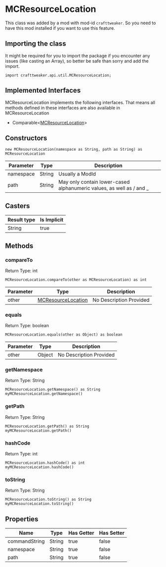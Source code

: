 # MCResourceLocation

This class was added by a mod with mod-id `crafttweaker`. So you need to have this mod installed if you want to use this feature.

## Importing the class

It might be required for you to import the package if you encounter any issues (like casting an Array), so better be safe than sorry and add the import.
```zenscript
import crafttweaker.api.util.MCResourceLocation;
```


## Implemented Interfaces
MCResourceLocation implements the following interfaces. That means all methods defined in these interfaces are also available in MCResourceLocation

- Comparable&lt;[MCResourceLocation](/vanilla/api/util/MCResourceLocation)&gt;
## Constructors


```zenscript
new MCResourceLocation(namespace as String, path as String) as MCResourceLocation
```
| Parameter | Type | Description |
|-----------|------|-------------|
| namespace | String | Usually a ModId |
| path | String | May only contain lower-cased alphanumeric values, as well as / and _ |

## Casters

| Result type | Is Implicit |
|-------------|-------------|
| String | true |

## Methods

### compareTo

Return Type: int

```zenscript
MCResourceLocation.compareTo(other as MCResourceLocation) as int
```
| Parameter | Type | Description |
|-----------|------|-------------|
| other | [MCResourceLocation](/vanilla/api/util/MCResourceLocation) | No Description Provided |
### equals

Return Type: boolean

```zenscript
MCResourceLocation.equals(other as Object) as boolean
```
| Parameter | Type | Description |
|-----------|------|-------------|
| other | Object | No Description Provided |
### getNamespace

Return Type: String

```zenscript
MCResourceLocation.getNamespace() as String
myMCResourceLocation.getNamespace()
```
### getPath

Return Type: String

```zenscript
MCResourceLocation.getPath() as String
myMCResourceLocation.getPath()
```
### hashCode

Return Type: int

```zenscript
MCResourceLocation.hashCode() as int
myMCResourceLocation.hashCode()
```
### toString

Return Type: String

```zenscript
MCResourceLocation.toString() as String
myMCResourceLocation.toString()
```

## Properties

| Name | Type | Has Getter | Has Setter |
|------|------|------------|------------|
| commandString | String | true | false |
| namespace | String | true | false |
| path | String | true | false |


